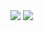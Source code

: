 <img src="https://github-readme-stats-five-wheat-19.vercel.app/api?username=fuminshou-dev&hide=prs,issues,contribs&show_icons=true&theme=transparent" />
<img src="https://github-readme-stats-five-wheat-19.vercel.app/api?username=fuminshou-dev&hide=prs,issues,contribs&show_icons=true&theme=transparent&locale=ru" />
